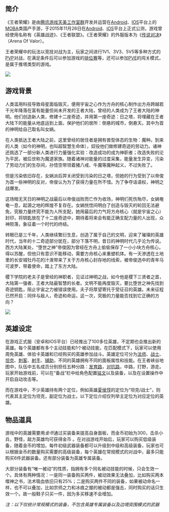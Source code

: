 ## 简介

《王者荣耀》是由[腾讯游戏](https://baike.baidu.com/item/腾讯游戏/5950652?fromModule=lemma_inlink)[天美工作室群](https://baike.baidu.com/item/天美工作室群/16543919?fromModule=lemma_inlink)开发并运营在[Android](https://baike.baidu.com/item/Android/60243?fromModule=lemma_inlink)、[IOS](https://baike.baidu.com/item/IOS/45705?fromModule=lemma_inlink)平台上的[MOBA](https://baike.baidu.com/item/MOBA/9565076?fromModule=lemma_inlink)类国产手游，于2015年11月26日在[Android](https://baike.baidu.com/item/Android/60243?fromModule=lemma_inlink)、[iOS](https://baike.baidu.com/item/iOS/45705?fromModule=lemma_inlink)平台上正式公测，游戏曾经使用名称有《英雄战迹》、《王者联盟》。《王者荣耀》的外服版本为《[传说对决](https://baike.baidu.com/item/传说对决/20395671?fromModule=lemma_inlink)》（Arena Of Valor）。

王者荣耀中的玩法以竞技对战为主，玩家之间进行1V1、3V3、5V5等多种方式的[PVP](https://baike.baidu.com/item/PVP/11009824?fromModule=lemma_inlink)对战，在满足条件后可以参加游戏的[排位赛](https://baike.baidu.com/item/排位赛/18832028?fromModule=lemma_inlink)等，还可以参加[PVE](https://baike.baidu.com/item/PVE/3048830?fromModule=lemma_inlink)的闯关模式，是属于推塔类型的游戏。

![](D:\笔记typora\介绍\images\b2de9c82d158ccbf6c8162a7b790ab3eb13533faeb5f.webp)

## 游戏背景

人类滥用科技导致母星面临毁灭，便用宇宙之心作为方舟的核心制作出方舟跨越若干光年降落在富有能量但尚未开发的王者大陆，曾经的人类成为了王者大陆的神明。他们创造新人类，修建十二座奇迹，并用第一座奇迹：日之塔，将埋藏在王者大陆下的能量从地底运到上面，保护他们的居所：倒悬的城市，倒悬天。其中为首的神明给自己取名叫女娲。

在人类抵达王者大陆之前，这里曾经的居住者是拥有兽型体态的生物：魔种。到来的人类（如今的神明，也叫超智慧生命体），奴役他们做修建奇迹的劳动力。诸神还挑选了一部分新人类进行力量强化实验：改造成功的成为神职者；改造失败的沦为平民，被后世称为魔道家族。随着诸神对能量的过度采集，能量发生异变，污染了劳动力们的生存间，孙悟空带领着猪八戒、牛魔等魔种起义，不过失败了。

但是污染依旧存在，女娲派后羿关闭受到污染的日之塔，但她的行为受到了以帝俊为首一些神明的反对，帝俊认为为了获得力量在所不惜。为了争夺话语权，神明之战爆发。

这场暗无天日的神明之战最后以帝俊战败而亡作为收场，神明们死伤殆尽，女娲奄奄一息，起源之地的辉煌不复存在。女娲恍惚间明白了创造与毁灭的轮回无法避免，究极力量终究不能为人所支配，她用最后的力气将方舟核心（就是宇宙之心）封印，将钥匙放在了十二座奇迹中，期待着将来会有能正确支配力量的人出现，众神陨落，象征着一个时代的终结。

转眼已是三千年，人类继续繁衍生息，创造了属于自己的文明，迎来了璀璨的英雄时代，当年的十二奇迹部分犹在，部分下落不明，昔日的神明时代几乎沦为传说。西方大陆某处，“堕世之神”帝俊因为曾经在方舟上偷偷保存了一小小块方舟核心，得以苏醒，但他只有意识不能移动，需要方舟核心来重塑机体。有一天渗透在土地里的长安城牡丹花的汁液带来了关于方舟核心封存地的线索，被帝俊选中的青年马可波罗，带着使命，踏上了东方大陆。

稷下学院的老夫子是曾经的神职者，见证过神明之战，如今他是稷下三贤者之首，大陆第一强者、王者大陆最智慧的长者。文明不能再度毁灭，要比堕世之神先找到奇迹钥匙，阻止宇宙之力被错误使用。夫子将厚望寄托于受征召的英雄。未来征程已然开启：同伴与敌人，奇迹和命运，这一次，究极的力量能否找到它正确的方向？

![](D:\笔记typora\介绍\images\fcfaaf51f3deb48f8c54dbf7da4a2d292df5e0fed2c7.webp)

## 英雄设定

在游戏正式服（安卓和IOS平台）已经推出了100多位英雄，不定期也会推出新的英雄。每个英雄都有多个主动技能和1个被动技能，在匹配模式下，玩家可以使用周免英雄、体验卡英雄和已经购买的英雄参加战斗。英雄定位可分为[法师](https://baike.baidu.com/item/法师/22031245?fromModule=lemma_inlink)、[战士](https://baike.baidu.com/item/战士/22031434?fromModule=lemma_inlink)、[坦克](https://baike.baidu.com/item/坦克/61753964?fromModule=lemma_inlink)、[刺客](https://baike.baidu.com/item/刺客/22031233?fromModule=lemma_inlink)、[射手](https://baike.baidu.com/item/射手/22030534?fromModule=lemma_inlink)、[辅助](https://baike.baidu.com/item/辅助/22031242?fromModule=lemma_inlink)，不同的英雄拥有不同的面板属性和技能。在王者峡谷地图中，队伍中五名成员分别担任五种分路：[发育路](https://baike.baidu.com/item/发育路/50155037?fromModule=lemma_inlink)，[对抗路](https://baike.baidu.com/item/对抗路/63333512?fromModule=lemma_inlink)，中路，打野，游走。 玩家开始游戏前，可以在“备战”栏中给角色配置[铭文](https://baike.baidu.com/item/铭文/23575061?fromModule=lemma_inlink)以及装备，以及在设置操作中开启自动攻击等。

而在游戏中，不少英雄持有两个定位，例如英雄[夏侯惇](https://baike.baidu.com/item/夏侯惇/19859500?fromModule=lemma_inlink)的定位为“坦克/战士”，则代表其主定位为坦克，副定位为战士。以下定位介绍仅列举主定位为对应定位的英雄。

## 物品道具

游戏中的英雄需要用*金币*通过买装备来提高自身面板，而金币初始为300，击杀小兵，野怪，敌方英雄均可获得金币 。在对战游戏开始后，玩家可以购买低级装备，随着金币的增加，每件初级武器装备都可以升级到中级和高级装备，玩家也可以根据金币的数量购买需要的高级装备，每个英雄在常规模式的对战中，最多只能购买6件武器装备。还有部分装备为英雄专属装备。

大部分装备有“唯一被动”的性质，指拥有多个同名被动技能的时候，只会生效一个。具体有两种情况：一是同一装备购买两件，被动效果无法叠加，比如购买两本噬神之书，法术吸血依旧只有25%；二是购买两件不同的装备，如果被动命名一样，也不可以叠加，比如宗师之力和冰痕之握的被动都是强击，同时购买的话只生效一个。故一般鞋子只买一件，因为多买移速不会增加。

*注：以下仅统计常规模式的装备，不包含英雄专属装备以及边境突围模式的武器*